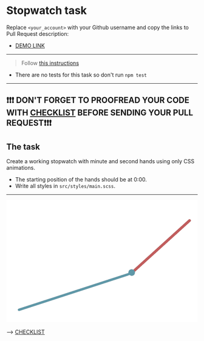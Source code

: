 # Stopwatch task

Replace `<your_account>` with your Github username and copy the links to Pull Request description:

- [DEMO LINK](https://Nazar-Cheredaryk.github.io/layout_stop-watch/)

---

> Follow [this instructions](https://github.com/mate-academy/layout_task-guideline#how-to-solve-the-layout-tasks-on-github)

- There are no tests for this task so don't run `npm test`

---

## ❗️❗️❗️ DON'T FORGET TO PROOFREAD YOUR CODE WITH [CHECKLIST](https://github.com/mate-academy/layout_stop-watch/blob/master/checklist.md) BEFORE SENDING YOUR PULL REQUEST❗️❗️❗️

## The task

Create a working stopwatch with minute and second hands using only CSS animations.

- The starting position of the hands should be at 0:00.
- Write all styles in `src/styles/main.scss`.

---

![demo](stopwatch.png)

--> [CHECKLIST](https://github.com/mate-academy/layout_stop-watch/blob/master/checklist.md)
